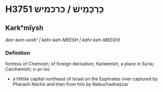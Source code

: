 # H3751 כַּרְכְּמִישׁ / כרכמיש

## Karkᵉmîysh

_(kar-kem-eesh' | kahr-keh-MEESH | kahr-keh-MEESH)_

### Definition

fortress of Chemosh; of foreign derivation; Karkemish, a place in Syria; Carchemish; n-pr-loc

- a Hittite capital northeast of Israel on the Euphrates river captured by Pharaoh Necho and then from him by Nebuchadnezzar
